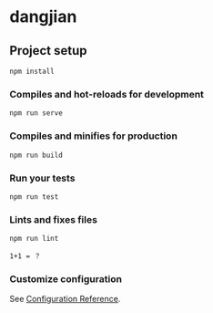 # dangjian

## Project setup
```
npm install
```

### Compiles and hot-reloads for development
```
npm run serve
```

### Compiles and minifies for production
```
npm run build
```

### Run your tests
```
npm run test
```

### Lints and fixes files
```
npm run lint
```


```
1+1 = ？
```
### Customize configuration
See [Configuration Reference](https://cli.vuejs.org/config/).
